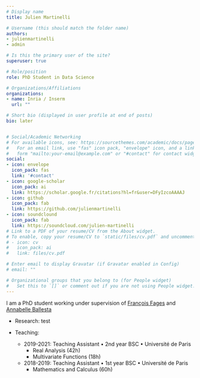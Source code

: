 ```yaml
---
# Display name
title: Julien Martinelli

# Username (this should match the folder name)
authors:
- julienmartinelli
- admin

# Is this the primary user of the site?
superuser: true

# Role/position
role: PhD Student in Data Science

# Organizations/Affiliations
organizations:
- name: Inria / Inserm
  url: ""

# Short bio (displayed in user profile at end of posts)
bio: later


# Social/Academic Networking
# For available icons, see: https://sourcethemes.com/academic/docs/page-builder/#icons
#   For an email link, use "fas" icon pack, "envelope" icon, and a link in the
#   form "mailto:your-email@example.com" or "#contact" for contact widget.
social:
- icon: envelope
  icon_pack: fas
  link: '#contact'
- icon: google-scholar
  icon_pack: ai
  link: https://scholar.google.fr/citations?hl=fr&user=DFyIzcoAAAAJ
- icon: github
  icon_pack: fab
  link: https://github.com/julienmartinelli
- icon: soundclound
  icon_pack: fab
  link: https://soundcloud.com/julien-martinelli
# Link to a PDF of your resume/CV from the About widget.
# To enable, copy your resume/CV to `static/files/cv.pdf` and uncomment the lines below.
# - icon: cv
#   icon_pack: ai
#   link: files/cv.pdf

# Enter email to display Gravatar (if Gravatar enabled in Config)
# email: ""

# Organizational groups that you belong to (for People widget)
#   Set this to `[]` or comment out if you are not using People widget.
---
```


I am a PhD student working under supervision of [François Fages](http://lifeware.inria.fr/wiki/Fages/HomePage) and [Annabelle Ballesta](http://annabelle.ballesta.fr/)

* Research: test

* Teaching:
    * 2019-2021: Teaching Assistant • 2nd year BSC • Université de Paris
        * Real Analysis (42h)
        * Multivariate Functions (18h)
    * 2018-2019: Teaching Assistant • 1st year BSC • Université de Paris
        * Mathematics and Calculus (60h)

